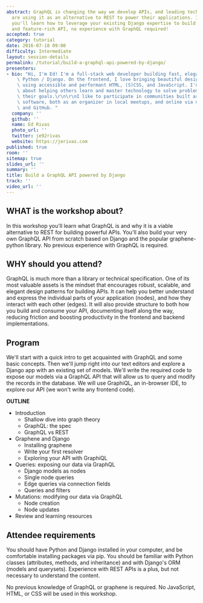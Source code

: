 ```yaml
---
abstract: GraphQL is changing the way we develop APIs, and leading tech companies
  are using it as an alternative to REST to power their applications. In this workshop
  you'll learn how to leverage your existing Django expertise to build a powerful
  and feature-rich API, no experience with GraphQL required!
accepted: true
category: tutorial
date: 2016-07-18 09:00
difficulty: Intermediate
layout: session-details
permalink: /tutorial/build-a-graphql-api-powered-by-django/
presenters:
- bio: "Hi, I'm Ed! I'm a full-stack web developer building fast, elegant sites with\
    \ Python / Django. On the frontend, I love bringing beautiful designs to life\
    \ using accessible and performant HTML, (S)CSS, and JavaScript. I'm passionate\
    \ about helping others learn and master technology to solve problems and achieve\
    \ their goals.\r\n\r\nI like to participate in communities built around open source\
    \ software, both as an organizer in local meetups, and online via mailing lists\
    \ and GitHub. "
  company: ''
  github: ''
  name: Ed Rivas
  photo_url: ''
  twitter: je92rivas
  website: https://jerivas.com
published: true
room: ''
sitemap: true
slides_url: ''
summary: ''
title: Build a GraphQL API powered by Django
track: ''
video_url: ''
---
```


## WHAT is the workshop about?
In this workshop you'll learn what GraphQL is and why it is a viable alternative to REST for building powerful APIs. You'll also build your very own GraphQL API from scratch based on Django and the popular graphene-python library. No previous experience with GraphQL is required.

## WHY should you attend?
GraphQL is much more than a library or technical specification. One of its most valuable assets is the mindset that encourages robust, scalable, and elegant design patterns for building APIs. It can help you better understand and express the individual parts of your application (nodes), and how they interact with each other (edges). It will also provide structure to both how you build and consume your API, documenting itself along the way, reducing friction and boosting productivity in the frontend and backend implementations.

## Program
We'll start with a quick intro to get acquainted with GraphQL and some basic concepts. Then we'll jump right into our text editors and explore a Django app with an existing set of models. We'll write the required code to expose our models via a GraphQL API that will allow us to query and modify the records in the database. We will use GraphiQL, an in-browser IDE, to explore our API (we won't write any frontend code).

**OUTLINE**

- Introduction
  - Shallow dive into graph theory
  - GraphQL: the spec
  - GraphQL vs REST
- Graphene and Django
  - Installing graphene
  - Write your first resolver
  - Exploring your API with GraphiQL
- Queries: exposing our data via GraphQL
  - Django models as nodes
  - Single node queries
  - Edge queries via connection fields
  - Queries and filters
- Mutations: modifying our data via GraphQL
  - Node creation
  - Node updates
- Review and learning resources

## Attendee requirements
You should have Python and Django installed in your computer, and be comfortable installing packages via pip. You should be familiar with Python classes (attributes, methods, and inheritance) and with Django's ORM (models and querysets). Experience with REST APIs is a plus, but not necessary to understand the content.

No previous knowledge of GraphQL or graphene is required. No JavaScript, HTML, or CSS will be used in this workshop.